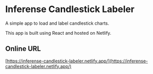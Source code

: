 # Inferense Candlestick Labeler

A simple app to load and label candlestick charts.

This app is built using React and hosted on Netlify.

## Online URL

[https://inferense-candlestick-labeler.netlify.app/](https://inferense-candlestick-labeler.netlify.app/)

